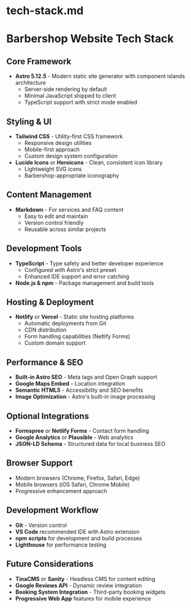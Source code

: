 # tech-stack.md

# Barbershop Website Tech Stack

## Core Framework
- **Astro 5.12.5** - Modern static site generator with component islands architecture
  - Server-side rendering by default
  - Minimal JavaScript shipped to client
  - TypeScript support with strict mode enabled

## Styling & UI
- **Tailwind CSS** - Utility-first CSS framework
  - Responsive design utilities
  - Mobile-first approach
  - Custom design system configuration
- **Lucide Icons** or **Heroicons** - Clean, consistent icon library
  - Lightweight SVG icons
  - Barbershop-appropriate iconography

## Content Management
- **Markdown** - For services and FAQ content
  - Easy to edit and maintain
  - Version control friendly
  - Reusable across similar projects

## Development Tools
- **TypeScript** - Type safety and better developer experience
  - Configured with Astro's strict preset
  - Enhanced IDE support and error catching
- **Node.js & npm** - Package management and build tools

## Hosting & Deployment
- **Netlify** or **Vercel** - Static site hosting platforms
  - Automatic deployments from Git
  - CDN distribution
  - Form handling capabilities (Netlify Forms)
  - Custom domain support

## Performance & SEO
- **Built-in Astro SEO** - Meta tags and Open Graph support
- **Google Maps Embed** - Location integration
- **Semantic HTML5** - Accessibility and SEO benefits
- **Image Optimization** - Astro's built-in image processing

## Optional Integrations
- **Formspree** or **Netlify Forms** - Contact form handling
- **Google Analytics** or **Plausible** - Web analytics
- **JSON-LD Schema** - Structured data for local business SEO

## Browser Support
- Modern browsers (Chrome, Firefox, Safari, Edge)
- Mobile browsers (iOS Safari, Chrome Mobile)
- Progressive enhancement approach

## Development Workflow
- **Git** - Version control
- **VS Code** recommended IDE with Astro extension
- **npm scripts** for development and build processes
- **Lighthouse** for performance testing

## Future Considerations
- **TinaCMS** or **Sanity** - Headless CMS for content editing
- **Google Reviews API** - Dynamic review integration
- **Booking System Integration** - Third-party booking widgets
- **Progressive Web App** features for mobile experience